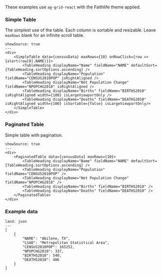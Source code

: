 These examples use `ag-grid-react` with the Faithlife theme applied.

### Simple Table

The simplest use of the table. Each column is sortable and resizable. Leave `maxRows` blank for an infinite scroll table.

```react
showSource: true
---
<div>
	<SimpleTable data={censusData} maxRows={10} onRowClick={row => {alert(row[0].NAME)}}>
		<TableHeading displayName="Name" fieldName="NAME" defaultSort={TableHeading.sortOptions.ascending} />
		<TableHeading displayName="Population" fieldName="CENSUS2010POP" isRightAligned />
		<TableHeading displayName="Net Population Change" fieldName="NPOPCHG2010" isRightAligned />
		<TableHeading displayName="Births" fieldName="BIRTHS2010" isRightAligned width={100} isLargeViewportOnly />
		<TableHeading displayName="Deaths" fieldName="DEATHS2010" isRightAligned width={100} isSortable={false} isLargeViewportOnly/>
	</SimpleTable>
</div>
```

### Paginated Table

Simple table with pagination.

```react
showSource: true
---
<div>
	<PaginatedTable data={censusData} maxRows={10}>
		<TableHeading displayName="Name" fieldName="NAME" defaultSort={TableHeading.sortOptions.ascending} />
		<TableHeading displayName="Population" fieldName="CENSUS2010POP" />
		<TableHeading displayName="Net Population Change" fieldName="NPOPCHG2010" />
		<TableHeading displayName="Births" fieldName="BIRTHS2010" />
		<TableHeading displayName="Deaths" fieldName="DEATHS2010" />
	</PaginatedTable>
</div>
```

### Example data

```code
land: json
---
[
	{
		"NAME": "Abilene, TX",
		"LSAD": "Metropolitan Statistical Area",
		"CENSUS2010POP": 165252,
		"NPOPCHG2010": 337,
		"BIRTHS2010": 540,
		"DEATHS2010": 406
	}
]
```

